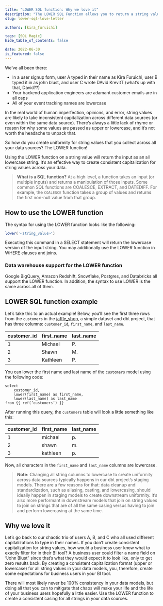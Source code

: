 ```yaml
---
title: "LOWER SQL function: Why we love it"
description: "The LOWER SQL Function allows you to return a string value as an all lowercase string. It’s an effective way to create consistent capitalization for string values across your data."
slug: lower-sql-love-letter

authors: [kira_furuichi]

tags: [SQL Magic]
hide_table_of_contents: false

date: 2022-06-30
is_featured: false
---
```


We’ve all been there:

* In a user signup form, user A typed in their name as Kira Furuichi, user B typed it in as john blust, and user C wrote DAvid KrevitT (what’s up with that, David??)
* Your backend application engineers are adamant customer emails are in all caps
* All of your event tracking names are lowercase

In the real world of human imperfection, opinions, and error, string values are likely to take inconsistent capitalization across different data sources (or even within the same data source). There’s always a little lack of rhyme or reason for why some values are passed as upper or lowercase, and it’s not worth the headache to unpack that.

So how do you create uniformity for string values that you collect across all your data sources? The LOWER function!

<!--truncate-->

Using the LOWER function on a string value will return the input as an all lowercase string. It’s an effective way to create consistent capitalization for string values across your data.

> **What is a SQL function?** 
> At a high level, a function takes an input (or multiple inputs) and returns a manipulation of those inputs. Some common SQL functions are COALESCE, EXTRACT, and DATEDIFF. For example, the `COALESCE` function takes a group of values and returns the first non-null value from that group.

## How to use the LOWER function

The syntax for using the LOWER function looks like the following:

```sql
lower('<string_value>')
```

Executing this command in a SELECT statement will return the lowercase version of the input string. You may additionally use the LOWER function in WHERE clauses and joins.

### Data warehouse support for the LOWER function

Google BigQuery, Amazon Redshift, Snowflake, Postgres, and Databricks all support the LOWER function. In addition, the syntax to use LOWER is the same across all of them.

## LOWER SQL function example

Let’s take this to an actual example! Below, you’ll see the first three rows from the `customers` <Term id="table" /> in the [jaffle_shop](https://github.com/dbt-labs/jaffle_shop), a simple dataset and dbt project, that has three columns: `customer_id`, `first_name`, and `last_name`.

| **customer_id** | **first_name** | **last_name** |
| --------------- | -------------- | ------------- |
| 1               | Michael        | P.            |
| 2               | Shawn          | M.            |
| 3               | Kathleen       | P.            |

You can lower the first name and last name of the `customers` model using the following code:

```
select 
	customer_id,
	lower(first_name) as first_name,
	lower(last_name) as last_name
from {{ ref(‘customers’) }}
```

After running this query, the `customers` table will look a little something like this:

| **customer_id** | **first_name** | **last_name** |
| --------------- | -------------- | ------------- |
| 1               | michael        | p.            |
| 2               | shawn          | m.            |
| 3               | kathleen       | p.            |

Now, all characters in the `first_name` and `last_name` columns are lowercase.

> **Note:**
> Changing all string columns to lowercase to create uniformity across data sources typically happens in our dbt project’s staging models. There are a few reasons for that: data cleanup and standardization, such as aliasing, casting, and lowercasing, should ideally happen in staging models to create downstream uniformity. It’s also more performant in downstream models that join on string values to join on strings that are of all the same casing versus having to join and perform lowercasing at the same time.

## Why we love it

Let’s go back to our chaotic trio of users A, B, and C who all used different capitalizations to type in their names. If you don’t create consistent capitalization for string values, how would a business user know what to exactly filter for in their BI tool? A business user could filter a name field on “John Blust” since that’s what they would expect it to look like, only to get zero results back. By creating a consistent capitalization format (upper or lowercase) for all string values in your data models, you, therefore, create some expectations for business users in your BI tool.

There will most likely never be 100% consistency in your data models, but doing all that you can to mitigate that chaos will make your life and the life of your business users hopefully a little easier. Use the LOWER function to create a consistent casing for all strings in your data sources.